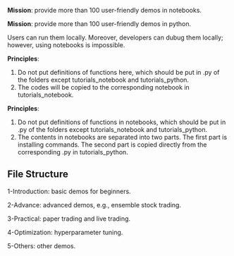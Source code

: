**Mission**: provide more than 100 user-friendly demos in notebooks. 

**Mission**: provide more than 100 user-friendly demos in python. 

Users can run them locally. Moreover, developers can dubug them locally; however, using notebooks is impossible.


**Principles**: 

1) Do not put definitions of functions here, which should be put in .py of the folders except tutorials_notebook and tutorials_python.
2) The codes will be copied to the corresponding notebook in tutorials_notebook.


**Principles**: 

1) Do not put definitions of functions in notebooks, which should be put in .py of the folders except tutorials_notebook and tutorials_python.
2) The contents in notebooks are separated into two parts. The first part is installing commands. The second part is copied directly from the corresponding .py in tutorials_python.

## File Structure


1-Introduction: basic demos for beginners.

2-Advance: advanced demos, e.g., ensemble stock trading.

3-Practical: paper trading and live trading.

4-Optimization: hyperparameter tuning.

5-Others: other demos.



